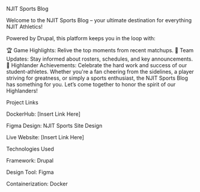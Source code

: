 NJIT Sports Blog

Welcome to the NJIT Sports Blog – your ultimate destination for everything NJIT Athletics!

Powered by Drupal, this platform keeps you in the loop with:

🏆 Game Highlights: Relive the top moments from recent matchups.
📣 Team Updates: Stay informed about rosters, schedules, and key announcements.
🎉 Highlander Achievements: Celebrate the hard work and success of our student-athletes.
Whether you're a fan cheering from the sidelines, a player striving for greatness, or simply a sports enthusiast, the NJIT Sports Blog has something for you. Let’s come together to honor the spirit of our Highlanders!

Project Links

DockerHub: [Insert Link Here]

Figma Design: NJIT Sports Site Design

Live Website: [Insert Link Here]


Technologies Used

Framework: Drupal  

Design Tool: Figma

Containerization: Docker
